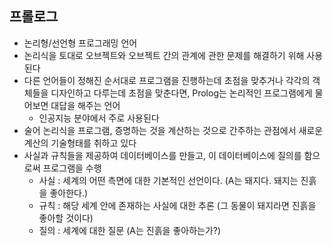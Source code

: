 ## 프롤로그

- 논리형/선언형 프로그래밍 언어
- 논리식을 토대로 오브젝트와 오브젝트 간의 관계에 관한 문제를 해결하기 위해 사용된다
- 다른 언어들이 정해진 순서대로 프로그램을 진행하는데 초점을 맞추거나 각각의 객체들을 디자인하고 다루는데 초점을 맞춘다면, Prolog는 논리적인 프로그램에게 물어보면 대답을 해주는 언어
  - 인공지능 분야에서 주로 사용된다
-  술어 논리식을 프로그램, 증명하는 것을 계산하는 것으로 간주하는 관점에서 새로운 계산의 기술형태를 취하고 있다
  - 사실과 규칙들을 제공하여 데이터베이스를 만들고, 이 데이터베이스에 질의를 함으로써 프로그램을 수행
    - 사실 : 세계의 어떤 측면에 대한 기본적인 선언이다. (A는 돼지다. 돼지는 진흙을 좋아한다.)
    - 규칙 : 해당 세계 안에 존재하는 사실에 대한 추론 (그 동물이 돼지라면 진흙을 좋아할 것이다)
    - 질의 : 세계에 대한 질문 (A는 진흙을 좋아하는가?)



